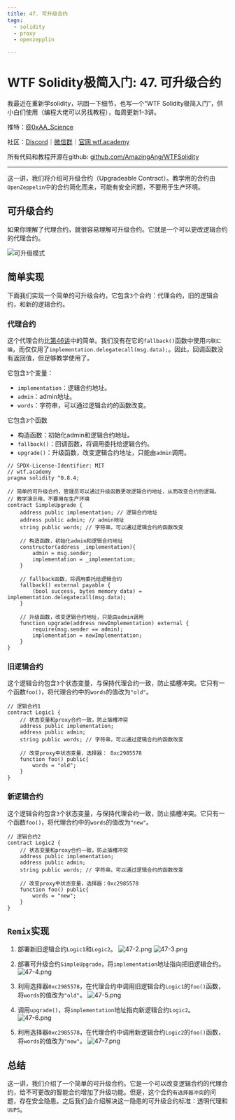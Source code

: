 ```yaml
---
title: 47. 可升级合约
tags:
  - solidity
  - proxy
  - openzepplin

---
```


# WTF Solidity极简入门: 47. 可升级合约

我最近在重新学solidity，巩固一下细节，也写一个“WTF Solidity极简入门”，供小白们使用（编程大佬可以另找教程），每周更新1-3讲。

推特：[@0xAA_Science](https://twitter.com/0xAA_Science)

社区：[Discord](https://discord.wtf.academy)｜[微信群](https://docs.google.com/forms/d/e/1FAIpQLSe4KGT8Sh6sJ7hedQRuIYirOoZK_85miz3dw7vA1-YjodgJ-A/viewform?usp=sf_link)｜[官网 wtf.academy](https://wtf.academy)

所有代码和教程开源在github: [github.com/AmazingAng/WTFSolidity](https://github.com/AmazingAng/WTFSolidity)

-----

这一讲，我们将介绍可升级合约（Upgradeable Contract）。教学用的合约由`OpenZeppelin`中的合约简化而来，可能有安全问题，不要用于生产环境。

## 可升级合约

如果你理解了代理合约，就很容易理解可升级合约。它就是一个可以更改逻辑合约的代理合约。

![可升级模式](./img/47-1.png)

## 简单实现

下面我们实现一个简单的可升级合约，它包含`3`个合约：代理合约，旧的逻辑合约，和新的逻辑合约。

### 代理合约

这个代理合约比[第46讲](https://github.com/AmazingAng/WTFSolidity/blob/main/46_ProxyContract/readme.md)中的简单。我们没有在它的`fallback()`函数中使用`内联汇编`，而仅仅用了`implementation.delegatecall(msg.data);`。因此，回调函数没有返回值，但足够教学使用了。

它包含`3`个变量：
- `implementation`：逻辑合约地址。
- `admin`：admin地址。
- `words`：字符串，可以通过逻辑合约的函数改变。

它包含`3`个函数

- 构造函数：初始化admin和逻辑合约地址。
- `fallback()`：回调函数，将调用委托给逻辑合约。
- `upgrade()`：升级函数，改变逻辑合约地址，只能由`admin`调用。

```solidity
// SPDX-License-Identifier: MIT
// wtf.academy
pragma solidity ^0.8.4;

// 简单的可升级合约，管理员可以通过升级函数更改逻辑合约地址，从而改变合约的逻辑。
// 教学演示用，不要用在生产环境
contract SimpleUpgrade {
    address public implementation; // 逻辑合约地址
    address public admin; // admin地址
    string public words; // 字符串，可以通过逻辑合约的函数改变

    // 构造函数，初始化admin和逻辑合约地址
    constructor(address _implementation){
        admin = msg.sender;
        implementation = _implementation;
    }

    // fallback函数，将调用委托给逻辑合约
    fallback() external payable {
        (bool success, bytes memory data) = implementation.delegatecall(msg.data);
    }

    // 升级函数，改变逻辑合约地址，只能由admin调用
    function upgrade(address newImplementation) external {
        require(msg.sender == admin);
        implementation = newImplementation;
    }
}
```

### 旧逻辑合约

这个逻辑合约包含`3`个状态变量，与保持代理合约一致，防止插槽冲突。它只有一个函数`foo()`，将代理合约中的`words`的值改为`"old"`。

```solidity
// 逻辑合约1
contract Logic1 {
    // 状态变量和proxy合约一致，防止插槽冲突
    address public implementation; 
    address public admin; 
    string public words; // 字符串，可以通过逻辑合约的函数改变

    // 改变proxy中状态变量，选择器： 0xc2985578
    function foo() public{
        words = "old";
    }
}
```

### 新逻辑合约

这个逻辑合约包含`3`个状态变量，与保持代理合约一致，防止插槽冲突。它只有一个函数`foo()`，将代理合约中的`words`的值改为`"new"`。

```solidity
// 逻辑合约2
contract Logic2 {
    // 状态变量和proxy合约一致，防止插槽冲突
    address public implementation; 
    address public admin; 
    string public words; // 字符串，可以通过逻辑合约的函数改变

    // 改变proxy中状态变量，选择器：0xc2985578
    function foo() public{
        words = "new";
    }
}
```

## `Remix`实现

1. 部署新旧逻辑合约`Logic1`和`Logic2`。
![47-2.png](./img/47-2.png)
![47-3.png](./img/47-3.png)

2. 部署可升级合约`SimpleUpgrade`，将`implementation`地址指向把旧逻辑合约。
![47-4.png](./img/47-4.png)

3. 利用选择器`0xc2985578`，在代理合约中调用旧逻辑合约`Logic1`的`foo()`函数，将`words`的值改为`"old"`。
![47-5.png](./img/47-5.png)

4. 调用`upgrade()`，将`implementation`地址指向新逻辑合约`Logic2`。
![47-6.png](./img/47-6.png)

5. 利用选择器`0xc2985578`，在代理合约中调用新逻辑合约`Logic2`的`foo()`函数，将`words`的值改为`"new"`。
![47-7.png](./img/47-7.png)

## 总结

这一讲，我们介绍了一个简单的可升级合约。它是一个可以改变逻辑合约的代理合约，给不可更改的智能合约增加了升级功能。但是，这个合约`有选择器冲突`的问题，存在安全隐患。之后我们会介绍解决这一隐患的可升级合约标准：透明代理和`UUPS`。
